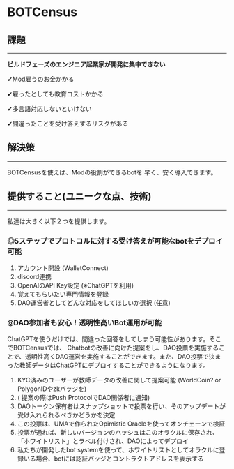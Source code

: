 # BOTCensus

## 課題

---

**ビルドフェーズのエンジニア起業家が開発に集中できない**

✔Mod雇うのお金かかる

✔雇ったとしても教育コストかかる

✔多言語対応しないといけない

✔間違ったことを受け答えするリスクがある

## 解決策

---

BOTCensusを使えば、Modの役割ができるbotを
早く、安く導入できます。

## 提供すること(ユニークな点、技術)

---

私達は大きく以下２つを提供します。

### ◎5ステップでプロトコルに対する受け答えが可能なbotをデプロイ可能

1. アカウント開設 (WalletConnect)
2. discord連携
3. OpenAIのAPI Key設定 (※ChatGPTを利用)
4. 覚えてもらいたい専門情報を登録
5. DAO運営者としてどんな対応をしてほしいか選択 (任意)

### ◎DAO参加者も安心！透明性高いBot運用が可能

ChatGPTを使うだけでは、間違った回答をしてしまう可能性があります。そこでBOTCensusでは、
Chatbotの改善に向けた提案をし、DAO投票を実施することで、透明性高くDAO運営を実施することができます。また、DAO投票で決まった教師データはChatGPTにデプロイすることができるようになります。

1. KYC済みのユーザーが教師データの改善に関して提案可能 (WorldCoin? or PolygonIDやzkバッジを)
2. ( 提案の際はPush ProtocolでDAO関係者に通知)
3. DAOトークン保有者はスナップショットで投票を行い、そのアップデートが受け入れられるべきかどうかを決定
4. この投票は、UMAで作られたOpimistic Oracleを使ってオンチェーンで検証
5. 投票が通れば、新しいバージョンのハッシュはこのオラクルに保存され、「ホワイトリスト」とラベル付けされ、DAOによってデプロイ
6. 私たちが開発したbot systemを使って、ホワイトリストとしてオラクルに登録いる場合、botには認証バッジとコントラクトアドレスを表示する
